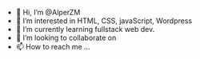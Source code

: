 - 👋 Hi, I’m @AlperZM
- 👀 I’m interested in HTML, CSS, javaScript, Wordpress
- 🌱 I’m currently learning fullstack web dev.
- 💞️ I’m looking to collaborate on 
- 📫 How to reach me ...

<!---
AlperZM/AlperZM is a ✨ special ✨ repository because its `README.md` (this file) appears on your GitHub profile.
You can click the Preview link to take a look at your changes.
--->
